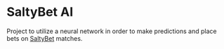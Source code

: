# SaltyBet AI
Project to utilize a neural network in order to make predictions and 
place bets on [SaltyBet](https://www.saltybet.com/) matches.
